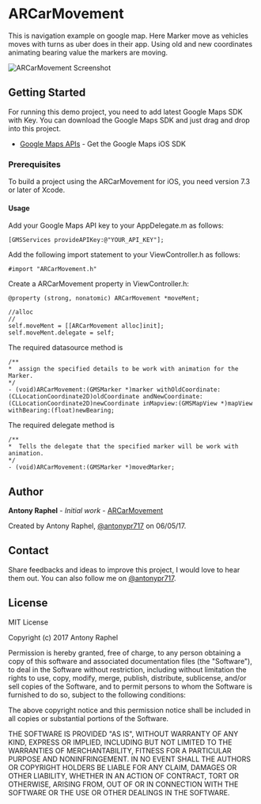 # ARCarMovement

This is navigation example on google map. Here Marker move as vehicles moves with turns as uber does in their app. Using old and new coordinates animating bearing value the markers are moving.


![ARCarMovement Screenshot](https://raw.githubusercontent.com/antonyraphel/ARCarMovement/30b4fa26fc4f14abaef5da147544db8d558b1c18/screenshot/image-1.png) <!-- .element height="50%" width="50%" -->

## Getting Started

For running this demo project, you need to add latest Google Maps SDK with Key. You can download the Google Maps SDK and just drag and drop into this project.

* [Google Maps APIs](https://developers.google.com/maps/documentation/ios-sdk/start) - Get the Google Maps iOS SDK

### Prerequisites

To build a project using the ARCarMovement for iOS, you need version 7.3 or later of Xcode.

#### Usage

Add your Google Maps API key to your AppDelegate.m as follows:

```
[GMSServices provideAPIKey:@"YOUR_API_KEY"];
```

Add the following import statement to your ViewController.h as follows:


```
#import "ARCarMovement.h"
```

Create a ARCarMovement property in ViewController.h:

```
@property (strong, nonatomic) ARCarMovement *moveMent;

//alloc
//
self.moveMent = [[ARCarMovement alloc]init];
self.moveMent.delegate = self;
```

The required datasource method is

```
/**
*  assign the specified details to be work with animation for the Marker.
*/
- (void)ARCarMovement:(GMSMarker *)marker withOldCoordinate:(CLLocationCoordinate2D)oldCoordinate andNewCoordinate:(CLLocationCoordinate2D)newCoordinate inMapview:(GMSMapView *)mapView withBearing:(float)newBearing;

```

The required delegate method is

```
/**
*  Tells the delegate that the specified marker will be work with animation.
*/
- (void)ARCarMovement:(GMSMarker *)movedMarker;
```

## Author

**Antony Raphel** - *Initial work* - [ARCarMovement](https://github.com/antonyraphel/ARCarMovement)

Created by Antony Raphel, [@antonypr717](https://twitter.com/antonypr717) on 06/05/17.

## Contact

Share feedbacks and ideas to improve this project, I would love to hear them out. You can also follow me on [@antonypr717](https://twitter.com/antonypr717).

## License

MIT License

Copyright (c) 2017 Antony Raphel

Permission is hereby granted, free of charge, to any person obtaining a copy
of this software and associated documentation files (the "Software"), to deal
in the Software without restriction, including without limitation the rights
to use, copy, modify, merge, publish, distribute, sublicense, and/or sell
copies of the Software, and to permit persons to whom the Software is
furnished to do so, subject to the following conditions:

The above copyright notice and this permission notice shall be included in all
copies or substantial portions of the Software.

THE SOFTWARE IS PROVIDED "AS IS", WITHOUT WARRANTY OF ANY KIND, EXPRESS OR
IMPLIED, INCLUDING BUT NOT LIMITED TO THE WARRANTIES OF MERCHANTABILITY,
FITNESS FOR A PARTICULAR PURPOSE AND NONINFRINGEMENT. IN NO EVENT SHALL THE
AUTHORS OR COPYRIGHT HOLDERS BE LIABLE FOR ANY CLAIM, DAMAGES OR OTHER
LIABILITY, WHETHER IN AN ACTION OF CONTRACT, TORT OR OTHERWISE, ARISING FROM,
OUT OF OR IN CONNECTION WITH THE SOFTWARE OR THE USE OR OTHER DEALINGS IN THE
SOFTWARE.



